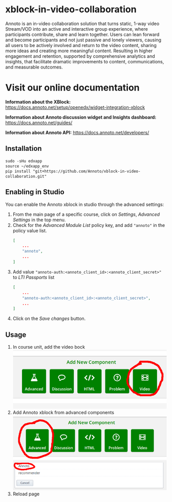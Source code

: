 # xblock-in-video-collaboration
Annoto is an in-video collaboration solution that turns static, 1-way video Stream/VOD into an active and interactive group experience, where participants contribute, share and learn together.  Users can lean forward and become participants and not just passive and lonely viewers, causing all users to be actively involved and return to the video content, sharing more ideas and creating more meaningful content. Resulting in higher engagement and retention, supported by comprehensive analytics and insights, that facilitate dramatic improvements to content, communications, and measurable outcomes.

# Visit our online documentation
**Information about the XBlock:**
https://docs.annoto.net/setup/openedx/widget-integration-xblock

**Information about Annoto discussion widget and Insights dashboard:**
https://docs.annoto.net/guides/

**Information about Annoto API:**
https://docs.annoto.net/developers/

## Installation

```shell
sudo -sHu edxapp
source ~/edxapp_env
pip install "git+https://github.com/Annoto/xblock-in-video-collaboration.git"
```

## Enabling in Studio

You can enable the Annoto xblock in studio through the advanced
settings:

1. From the main page of a specific course, click on *Settings*,
   *Advanced Settings* in the top menu.
2. Check for the *Advanced Module List* policy key, and add
   `"annoto"` in the policy value list.
    ```json
    [
        ...
        "annoto",
        ...
    ]
    ```
3. Add value `"annoto-auth:<annoto_client_id>:<annoto_client_secret>"` to *LTI Passports* list
    ```json
    [
        ...
        "annoto-auth:<annoto_client_id>:<annoto_client_secret>",
        ...
    ]
    ```
4. Click on the *Save changes* button.

## Usage

1. In course unit, add the video bock
    ![Add Video](doc/img/add_video.png)
2. Add Annoto xblock from advanced components
    ![Add Advanced](doc/img/add_advanced.png)
    ![Add Annoto](doc/img/add_annoto.png)
3. Reload page
